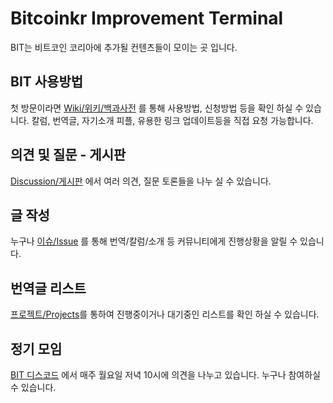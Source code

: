 # Bitcoinkr Improvement Terminal

BIT는 비트코인 코리아에 추가될 컨텐츠들이 모이는 곳 입니다.

## BIT 사용방법

첫 방문이라면 [Wiki/위키/백과사전](https://github.com/bitcoinkrorg/Bitcoinkr-Improvement-Terminal/wiki) 를 통해 사용방법, 신청방법 등을 확인 하실 수 있습니다.
칼럼, 번역글, 자기소개 피플, 유용한 링크 업데이트등을 직접 요청 가능합니다.

## 의견 및 질문 - 게시판

[Discussion/게시판](https://github.com/bitcoinkrorg/Bitcoinkr-Improvement-Terminal/discussions) 에서 여러 의견, 질문 토론들을 나누 실 수 있습니다.


## 글 작성

누구나 [이슈/Issue](https://github.com/bitcoinkrorg/Bitcoinkr-Improvement-Terminal/issues) 를 통해 번역/칼럼/소개 등 커뮤니티에게 진행상황을 알릴 수 있습니다.


## 번역글 리스트

[프로젝트/Projects](https://github.com/users/bitcoinkrorg/projects/1)를 통하여 진행중이거나 대기중인 리스트를 확인 하실 수 있습니다.



## 정기 모임

[BIT 디스코드](https://discord.gg/YQdyuCcxZH) 에서 매주 월요일 저녁 10시에 의견을 나누고 있습니다.
누구나 참여하실 수 있습니다.


